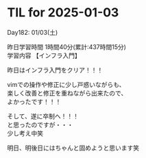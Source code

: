 # TIL for 2025-01-03
Day182: 01/03(土)<br>

昨日学習時間 1時間40分(累計:437時間15分)<br>
学習内容 【インフラ入門】<br>

昨日はインフラ入門をクリア！！！<br>

vimでの操作や修正に少し戸惑いながらも、<br>
楽しく改善と修正を重ねながら出来たので、<br>
よかったです！！！<br>

そして、遂に卒制へ！！！<br>
と思ったのですが・・・<br>
少し考え中笑<br>

明日、明後日にはちゃんと固めようと思います笑<br>